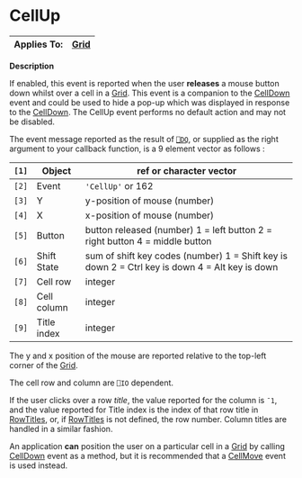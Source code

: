 




<h1 class="heading"><span class="name">CellUp</span></h1>

| Applies To: | [Grid](./grid.md) |
| --- | ---  |


**Description**


If enabled, this event is reported when the user **releases** a mouse button down whilst over a cell in a [Grid](./grid.md). This event is a companion to the [CellDown](./celldown.md) event and could be used to hide a pop-up which was displayed in response to the [CellDown](./celldown.md). The CellUp event performs no default action and may not be disabled.




The event message reported as the result of [`⎕DQ`](../../Language/System%20Functions/dq.htm), or supplied as the right argument to your callback function, is a 9 element vector as follows :


| `[1]` | Object | ref or character vector |
| --- | --- | ---  |
| `[2]` | Event | `'CellUp'` or 162 |
| `[3]` | Y | y-position of mouse (number) |
| `[4]` | X | x-position of mouse (number) |
| `[5]` | Button | button released (number) 1 = left button 2        = right button 4 = middle button |
| `[6]` | Shift State | sum of shift key codes (number) 1 = Shift key        is down 2 = Ctrl key is down 4 = Alt key is down |
| `[7]` | Cell row | integer |
| `[8]` | Cell column | integer |
| `[9]` | Title index | integer |



The y and x position of the mouse are reported relative to the top-left corner of the [Grid](./grid.md).


The cell row and column are `⎕IO` dependent.


If the user clicks over a row *title*, the value reported for the column is `¯1`, and the value reported for Title index is the index of that row title in [RowTitles](./rowtitles.md), or, if [RowTitles](./rowtitles.md) is not defined, the row number. Column titles are handled in a similar fashion.


An application **can** position the user on a particular cell in a [Grid](./grid.md) by calling [CellDown](./celldown.md) event as a method, but it is recommended that a [CellMove](./cellmove.md) event is used instead.


